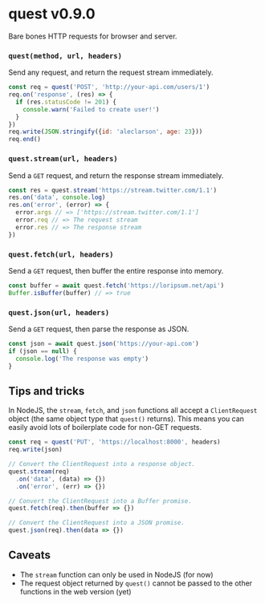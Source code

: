 
# quest v0.9.0

Bare bones HTTP requests for browser and server.

### `quest(method, url, headers)`

Send any request, and return the request stream immediately.

```js
const req = quest('POST', 'http://your-api.com/users/1')
req.on('response', (res) => {
  if (res.statusCode != 201) {
    console.warn('Failed to create user!')
  }
})
req.write(JSON.stringify({id: 'aleclarson', age: 23}))
req.end()
```

### `quest.stream(url, headers)`

Send a `GET` request, and return the response stream immediately.

```js
const res = quest.stream('https://stream.twitter.com/1.1')
res.on('data', console.log)
res.on('error', (error) => {
  error.args // => ['https://stream.twitter.com/1.1']
  error.req // => The request stream
  error.res // => The response stream
})
```

### `quest.fetch(url, headers)`

Send a `GET` request, then buffer the entire response into memory.

```js
const buffer = await quest.fetch('https://loripsum.net/api')
Buffer.isBuffer(buffer) // => true
```

### `quest.json(url, headers)`

Send a `GET` request, then parse the response as JSON.

```js
const json = await quest.json('https://your-api.com')
if (json == null) {
  console.log('The response was empty')
}
```

## Tips and tricks

In NodeJS, the `stream`, `fetch`, and `json` functions all accept a `ClientRequest` object (the same object type that `quest()` returns). This means you can easily avoid lots of boilerplate code for non-GET requests.

```js
const req = quest('PUT', 'https://localhost:8000', headers)
req.write(json)

// Convert the ClientRequest into a response object.
quest.stream(req)
  .on('data', (data) => {})
  .on('error', (err) => {})

// Convert the ClientRequest into a Buffer promise.
quest.fetch(req).then(buffer => {})

// Convert the ClientRequest into a JSON promise.
quest.json(req).then(data => {})
```

## Caveats

- The `stream` function can only be used in NodeJS (for now)
- The request object returned by `quest()` cannot be passed
  to the other functions in the web version (yet)


